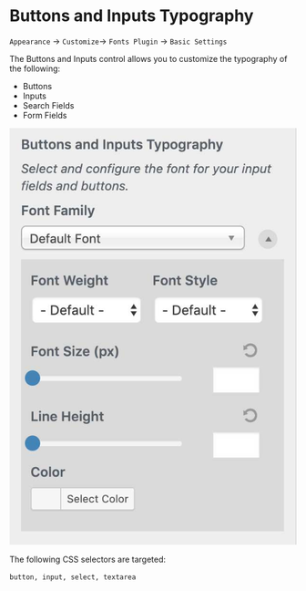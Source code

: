 # Buttons and Inputs Typography

`Appearance` → `Customize`→ `Fonts Plugin` → `Basic Settings`

The Buttons and Inputs control allows you to customize the typography of the following:

* Buttons
* Inputs
* Search Fields
* Form Fields

![](../.gitbook/assets/buttons-inputs-typography.jpg)

The following CSS selectors are targeted:

```
button, input, select, textarea
```

